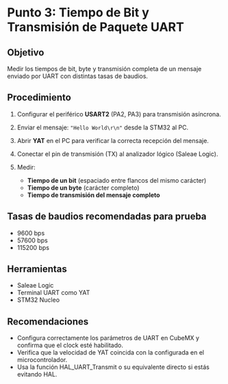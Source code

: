 # Punto 3: Tiempo de Bit y Transmisión de Paquete UART

## Objetivo

Medir los tiempos de bit, byte y transmisión completa de un mensaje enviado por UART con distintas tasas de baudios.

## Procedimiento

1. Configurar el periférico **USART2** (PA2, PA3) para transmisión asíncrona.
2. Enviar el mensaje: `"Hello World\r\n"` desde la STM32 al PC.
3. Abrir **YAT** en el PC para verificar la correcta recepción del mensaje.
4. Conectar el pin de transmisión (TX) al analizador lógico (Saleae Logic).
5. Medir:

   * **Tiempo de un bit** (espaciado entre flancos del mismo carácter)
   * **Tiempo de un byte** (carácter completo)
   * **Tiempo de transmisión del mensaje completo**

## Tasas de baudios recomendadas para prueba

* 9600 bps
* 57600 bps
* 115200 bps

## Herramientas

* Saleae Logic
* Terminal UART como YAT
* STM32 Nucleo

## Recomendaciones

* Configura correctamente los parámetros de UART en CubeMX y confirma que el clock esté habilitado.
* Verifica que la velocidad de YAT coincida con la configurada en el microcontrolador.
* Usa la función HAL\_UART\_Transmit o su equivalente directo si estás evitando HAL.
